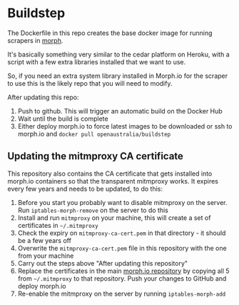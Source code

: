 # Buildstep

The Dockerfile in this repo creates the base docker image for running scrapers in [morph](https://github.com/openaustralia/morph).

It's basically something very similar to the cedar platform on Heroku, with a script with a few extra libraries
installed that we want to use.

So, if you need an extra system library installed in Morph.io for the scraper to use this is the likely repo that you will need
to modify.

After updating this repo:

1. Push to github. This will trigger an automatic build on the Docker Hub
2. Wait until the build is complete
3. Either deploy morph.io to force latest images to be downloaded or ssh to morph.io and `docker pull openaustralia/buildstep`

## Updating the mitmproxy CA certificate

This repository also contains the CA certificate that gets installed into morph.io containers so that the transparent mitmproxy works. It expires every few years and needs to be updated, to do this:

1. Before you start you probably want to disable mitmproxy on the server. Run `iptables-morph-remove` on the server to do this
2. Install and run `mitmproxy` on your machine, this will create a set of certificates in `~/.mitmproxy`
3. Check the expiry on `mitmproxy-ca-cert.pem` in that directory - it should be a few years off
4. Overwrite the `mitmproxy-ca-cert.pem` file in this repository with the one from your machine
5. Carry out the steps above "After updating this repository"
6. Replace the certificates in the main [morph.io repository](https://github.com/openaustralia/morph) by copying all 5 from `~/.mitmproxy` to that repository. Push your changes to GitHub and deploy morph.io
7. Re-enable the mitmproxy on the server by running `iptables-morph-add`
